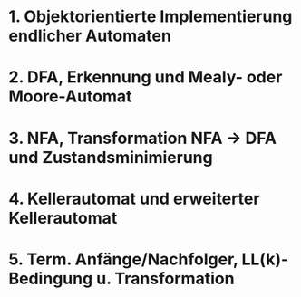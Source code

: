 # 1. Objektorientierte Implementierung endlicher Automaten



# 2. DFA, Erkennung und Mealy- oder Moore-Automat



# 3. NFA, Transformation NFA -> DFA und Zustandsminimierung 



# 4. Kellerautomat und erweiterter Kellerautomat



# 5. Term. Anfänge/Nachfolger, LL(k)-Bedingung u. Transformation


